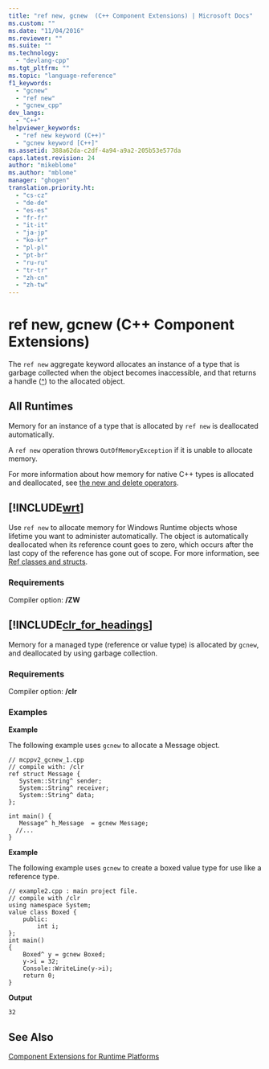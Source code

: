 ```yaml
---
title: "ref new, gcnew  (C++ Component Extensions) | Microsoft Docs"
ms.custom: ""
ms.date: "11/04/2016"
ms.reviewer: ""
ms.suite: ""
ms.technology: 
  - "devlang-cpp"
ms.tgt_pltfrm: ""
ms.topic: "language-reference"
f1_keywords: 
  - "gcnew"
  - "ref new"
  - "gcnew_cpp"
dev_langs: 
  - "C++"
helpviewer_keywords: 
  - "ref new keyword (C++)"
  - "gcnew keyword [C++]"
ms.assetid: 388a62da-c2df-4a94-a9a2-205b53e577da
caps.latest.revision: 24
author: "mikeblome"
ms.author: "mblome"
manager: "ghogen"
translation.priority.ht: 
  - "cs-cz"
  - "de-de"
  - "es-es"
  - "fr-fr"
  - "it-it"
  - "ja-jp"
  - "ko-kr"
  - "pl-pl"
  - "pt-br"
  - "ru-ru"
  - "tr-tr"
  - "zh-cn"
  - "zh-tw"
---
```

# ref new, gcnew  (C++ Component Extensions)
The `ref new` aggregate keyword allocates an instance of a type that is garbage collected when the object becomes inaccessible, and that returns a handle ([^](../windows/handle-to-object-operator-hat-cpp-component-extensions.md)) to the allocated object.  
  
## All Runtimes  
 Memory for an instance of a type that is allocated by `ref new` is deallocated automatically.  
  
 A `ref new` operation throws `OutOfMemoryException` if it is unable to allocate memory.  
  
 For more information about how memory for native C++ types is allocated and deallocated, see [the new and delete operators](../cpp/new-and-delete-operators.md).  
  
## [!INCLUDE[wrt](../atl/reference/includes/wrt_md.md)]  
 Use `ref new` to allocate memory for Windows Runtime objects whose lifetime you want to administer automatically. The object is automatically deallocated when its reference count goes to zero, which occurs after the last copy of the reference has gone out of scope. For more information, see [Ref classes and structs](http://msdn.microsoft.com/library/windows/apps/hh699870.aspx).  
  
### Requirements  
 Compiler option: **/ZW**  
  
## [!INCLUDE[clr_for_headings](../dotnet/includes/clr_for_headings_md.md)]  
 Memory for a managed type (reference or value type) is allocated by `gcnew`, and deallocated by using garbage collection.  
  
### Requirements  
 Compiler option: **/clr**  
  
### Examples  
 **Example**  
  
 The following example uses `gcnew` to allocate a Message object.  
  
```  
// mcppv2_gcnew_1.cpp  
// compile with: /clr  
ref struct Message {  
   System::String^ sender;  
   System::String^ receiver;  
   System::String^ data;  
};  
  
int main() {  
   Message^ h_Message  = gcnew Message;  
  //...  
}  
```  
  
 **Example**  
  
 The following example uses `gcnew` to create a boxed value type for use like a reference type.  
  
```  
// example2.cpp : main project file.  
// compile with /clr  
using namespace System;  
value class Boxed {  
    public:  
        int i;  
};  
int main()  
{  
    Boxed^ y = gcnew Boxed;  
    y->i = 32;  
    Console::WriteLine(y->i);  
    return 0;  
}  
```  
  
 **Output**  
  
```Output  
32  
```  
  
## See Also  
 [Component Extensions for Runtime Platforms](../windows/component-extensions-for-runtime-platforms.md)
